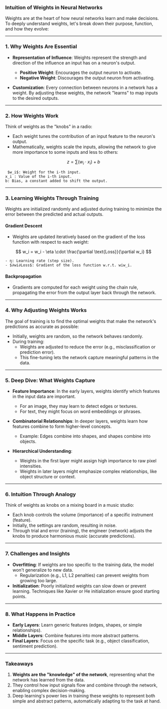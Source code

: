 ### **Intuition of Weights in Neural Networks**

Weights are at the heart of how neural networks learn and make decisions. To deeply understand weights, let's break down their purpose, function, and how they evolve:

---

### **1. Why Weights Are Essential**

- **Representation of Influence**: Weights represent the strength and direction of the influence an input has on a neuron's output.
    
    - **Positive Weight**: Encourages the output neuron to activate.
    - **Negative Weight**: Discourages the output neuron from activating.
- **Customization**: Every connection between neurons in a network has a weight. By adjusting these weights, the network "learns" to map inputs to the desired outputs.
    

---

### **2. How Weights Work**

Think of weights as the "knobs" in a radio:

- Each weight tunes the contribution of an input feature to the neuron's output.
- Mathematically, weights scale the inputs, allowing the network to give more importance to some inputs and less to others:

$$
z = \sum (w_i \cdot x_i) + b
$$

     $w_i$: Weight for the i-th input.
    x_i : Value of the i-th input.
    b: Bias, a constant added to shift the output.

---

### **3. Learning Weights Through Training**

Weights are initialized randomly and adjusted during training to minimize the error between the predicted and actual outputs.

#### **Gradient Descent**

- Weights are updated iteratively based on the gradient of the loss function with respect to each weight: 

$$
w_i = w_i - \eta \cdot \frac{\partial \text{Loss}}{\partial w_i}
$$

    - η: Learning rate (step size).
    - $∂wi​∂Loss​$: Gradient of the loss function w.r.t. wiw_i.

#### **Backpropagation**

- Gradients are computed for each weight using the chain rule, propagating the error from the output layer back through the network.

---

### **4. Why Adjusting Weights Works**

The goal of training is to find the optimal weights that make the network's predictions as accurate as possible:

- Initially, weights are random, so the network behaves randomly.
- During training:
    - Weights are adjusted to reduce the error (e.g., misclassification or prediction error).
    - This fine-tuning lets the network capture meaningful patterns in the data.

---

### **5. Deep Dive: What Weights Capture**

- **Feature Importance**: In the early layers, weights identify which features in the input data are important.
    
    - For an image, they may learn to detect edges or textures.
    - For text, they might focus on word embeddings or phrases.
- **Combinatorial Relationships**: In deeper layers, weights learn how features combine to form higher-level concepts.
    
    - Example: Edges combine into shapes, and shapes combine into objects.
- **Hierarchical Understanding**:
    
    - Weights in the first layer might assign high importance to raw pixel intensities.
    - Weights in later layers might emphasize complex relationships, like object structure or context.

---

### **6. Intuition Through Analogy**

Think of weights as knobs on a mixing board in a music studio:

- Each knob controls the volume (importance) of a specific instrument (feature).
- Initially, the settings are random, resulting in noise.
- Through trial and error (training), the engineer (network) adjusts the knobs to produce harmonious music (accurate predictions).

---

### **7. Challenges and Insights**

- **Overfitting**: If weights are too specific to the training data, the model won't generalize to new data.
    - Regularization (e.g., L1, L2 penalties) can prevent weights from growing too large.
- **Initialization**: Poorly initialized weights can slow down or prevent learning. Techniques like Xavier or He initialization ensure good starting points.

---

### **8. What Happens in Practice**

- **Early Layers**: Learn generic features (edges, shapes, or simple relationships).
- **Middle Layers**: Combine features into more abstract patterns.
- **Final Layers**: Focus on the specific task (e.g., object classification, sentiment prediction).

---

### **Takeaways**

1. **Weights are the "knowledge" of the network**, representing what the network has learned from the data.
2. They control how input signals flow and combine through the network, enabling complex decision-making.
3. Deep learning's power lies in training these weights to represent both simple and abstract patterns, automatically adapting to the task at hand.